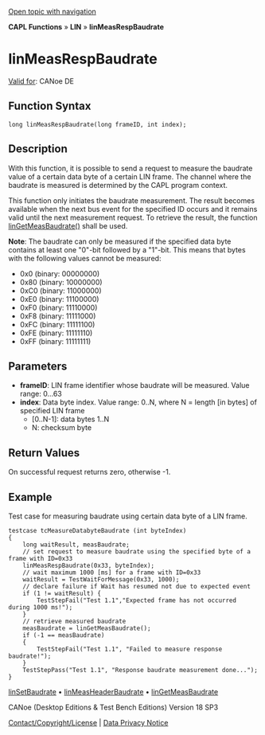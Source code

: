 [Open topic with navigation](../../../../../CANoeDEFamily.htm#Topics/CAPLFunctions/LIN/Functions/CAPLfunctionLINMeasRespBaudrate.md)

**CAPL Functions** » **LIN** » **linMeasRespBaudrate**

# linMeasRespBaudrate

[Valid for](../../../Shared/FeatureAvailability.md): CANoe DE

## Function Syntax

```plaintext
long linMeasRespBaudrate(long frameID, int index);
```

## Description

With this function, it is possible to send a request to measure the baudrate value of a certain data byte of a certain LIN frame. The channel where the baudrate is measured is determined by the CAPL program context.

This function only initiates the baudrate measurement. The result becomes available when the next bus event for the specified ID occurs and it remains valid until the next measurement request. To retrieve the result, the function [linGetMeasBaudrate()](CAPLfunctionLINGetMeasBaudrate.md) shall be used.

**Note**: The baudrate can only be measured if the specified data byte contains at least one "0"-bit followed by a "1"-bit. This means that bytes with the following values cannot be measured:

- 0x0 (binary: 00000000)
- 0x80 (binary: 10000000)
- 0xC0 (binary: 11000000)
- 0xE0 (binary: 11100000)
- 0xF0 (binary: 11110000)
- 0xF8 (binary: 11111000)
- 0xFC (binary: 11111100)
- 0xFE (binary: 11111110)
- 0xFF (binary: 11111111)

## Parameters

- **frameID**: LIN frame identifier whose baudrate will be measured. Value range: 0…63
- **index**: Data byte index. Value range: 0..N, where N = length [in bytes] of specified LIN frame
  - [0..N-1]: data bytes 1..N
  - N: checksum byte

## Return Values

On successful request returns zero, otherwise -1.

## Example

Test case for measuring baudrate using certain data byte of a LIN frame.

```plaintext
testcase tcMeasureDatabyteBaudrate (int byteIndex)
{
    long waitResult, measBaudrate;
    // set request to measure baudrate using the specified byte of a frame with ID=0x33
    linMeasRespBaudrate(0x33, byteIndex);
    // wait maximum 1000 [ms] for a frame with ID=0x33
    waitResult = TestWaitForMessage(0x33, 1000);
    // declare failure if Wait has resumed not due to expected event
    if (1 != waitResult) {
        TestStepFail("Test 1.1","Expected frame has not occurred during 1000 ms!");
    }
    // retrieve measured baudrate
    measBaudrate = linGetMeasBaudrate();
    if (-1 == measBaudrate)
    {
        TestStepFail("Test 1.1", "Failed to measure response baudrate!");
    }
    TestStepPass("Test 1.1", "Response baudrate measurement done...");
}
```

[linSetBaudrate](CAPLfunctionLINSetBaudrate.md) • [linMeasHeaderBaudrate](CAPLfunctionLINMeasHeaderBaudrate.md) • [linGetMeasBaudrate](CAPLfunctionLINGetMeasBaudrate.md)

CANoe (Desktop Editions & Test Bench Editions) Version 18 SP3

[Contact/Copyright/License](../../../Shared/ContactCopyrightLicense.md) | [Data Privacy Notice](https://www.vector.com/int/en/company/get-info/privacy-policy/)
